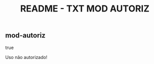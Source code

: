 <header>
  <h1 class="titulo-principal">README - TXT MOD AUTORIZ</h1>
</header>

<div class="sis-test preparativos">
  <h2>mod-autoriz</h2>
  <p>true</p>
  <p>Uso não autorizado!</p>
</div>
